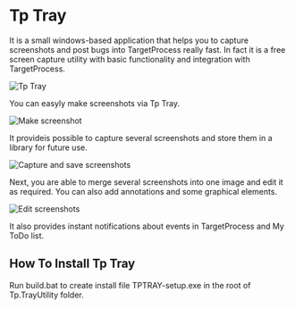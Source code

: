Tp Tray
=======================

It is a small windows-based application that helps you to capture screenshots and post bugs into TargetProcess really fast. In fact it is a free screen capture utility with basic functionality and integration with TargetProcess.

![Tp Tray](https://raw.github.com/TargetProcess/Tp.TrayUtility/master/imgs/qa-submit.png)

You can easyly make screenshots via Tp Tray.

![Make screenshot](https://raw.github.com/TargetProcess/Tp.TrayUtility/master/imgs/tp_tray_1.jpg)

It provideis possible to capture several screenshots and store them in a library for future use.

![Capture and save screenshots](https://raw.github.com/TargetProcess/Tp.TrayUtility/master/imgs/tp_tray_2.jpg)

Next, you are able to merge several screenshots into one image and edit it as required. You can also add annotations and some graphical elements.

![Edit screenshots](https://raw.github.com/TargetProcess/Tp.TrayUtility/master/imgs/tp_tray_3.jpg)

It also provides instant notifications about events in TargetProcess and My ToDo list.

How To Install Tp Tray
----------------------------------

Run build.bat to create install file TPTRAY-setup.exe in the root of Tp.TrayUtility folder.